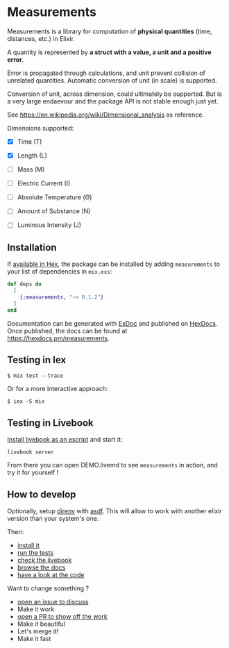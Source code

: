 # Measurements

Measurements is a library for computation of **physical quantities** (time, distances, etc.) in Elixir.

A quantity is represented by **a struct with a value, a unit and a positive error**.

Error is propagated through calculations, and unit prevent collision of unrelated quantities.
Automatic conversion of unit (in scale) is supported.

Conversion of unit, across dimension, could ultimately be supported.
But is a very large endaevour and the package API is not stable enough just yet.

See https://en.wikipedia.org/wiki/Dimensional_analysis as reference.

Dimensions supported:
- [X] Time (T)
- [X] Length (L)
- [ ] Mass (M)
- [ ] Electric Current (I)
- [ ] Absolute Temperature (Θ)
- [ ] Amount of Substance (N)
- [ ] Luminous Intensity (J)


## Installation

If [available in Hex](https://hex.pm/docs/publish), the package can be installed
by adding `measurements` to your list of dependencies in `mix.exs`:

```elixir
def deps do
  [
    {:measurements, "~> 0.1.2"}
  ]
end
```

Documentation can be generated with [ExDoc](https://github.com/elixir-lang/ex_doc)
and published on [HexDocs](https://hexdocs.pm). Once published, the docs can
be found at <https://hexdocs.pm/measurements>.


## Testing in Iex

```
$ mix test --trace
```

Or for a more interactive approach:

```
$ iex -S mix
```

## Testing in Livebook

[Install livebook as an escript](https://github.com/livebook-dev/livebook#escript) and start it:

```
livebook server
```

From there you can open DEMO.livemd to see `measurements` in action, and try it for yourself !


## How to develop

Optionally, setup [direnv](https://direnv.net/) with [asdf](https://github.com/asdf-vm/asdf). 
This will allow to work with another elixir version than your system's one.

Then:
- [install it](#installation)
- [run the tests](#testing-in-iex)
- [check the livebook](#testing-in-livebook)
- [browse the docs](https://hexdocs.pm/measurements)
- [have a look at the code](https://github.com/asmodehn/measurements.ex)

Want to change something ?
  - [open an issue to discuss](https://github.com/asmodehn/measurements.ex/issues)
  - Make it work
  - [open a PR to show off the work](https://github.com/asmodehn/measurements.ex/pulls)
  - Make it beautiful
  - Let's merge it! 
  - Make it fast